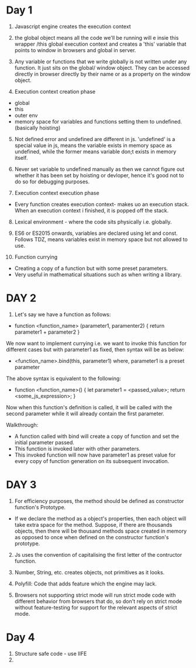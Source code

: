 # Day 1

1. Javascript engine creates the execution context

2. the global object means all the code we'll be running will e insie this wrapper /this global execution context and creates a 'this' variable that points to window in browsers and global in server.

3. Any variable or functions that we write globally is not written under any function. It just sits on the global/ window object. They can be accessed directly in browser directly by their name or as a property on the window object.

4. Execution context creation phase

- global
- this
- outer env
- memory space for variables and functions setting them to undefined. (basically hoisting)

5. Not defined error and undefined are different in js. 'undefined' is a special value in js, means the variable exists in memory space as undefined, while the former means variable don;t exists in memory itself.

6. Never set variable to undefined manually as then we cannot figure out whether it has been set by hoisting or devloper, hence it's good not to do so for debugging purposes.

7. Execution context execution phase

- Every function creates execution context- makes uo an execution stack. When an execution context i finished, it is popped off the stack.

8. Lexical environment - where the code sits physically i.e. globally.

9. ES6 or ES2015 onwards, variables are declared using let and const. Follows TDZ, means variables exist in memory space but not allowed to use.

10. Function currying

- Creating a copy of a function but with some preset parameters.
- Very useful in mathematical situations such as when writing a library.

# DAY 2

1. Let's say we have a function as follows:

- function <function_name> (parameter1, paramenter2) {
  return parameter1 + parameter2
  }

We now want to implement currying i.e. we want to invoke this function for different cases but with parameter1 as fixed, then syntax will be as below:

- <function_name>.bind(this, parameter1)
  where, parameter1 is a preset parameter

The above syntax is equivalent to the following:

- function <function_name>() {
  let parameter1 = <passed_value>;
  return <some_js_expression>;
  }

Now when this function's definition is called, it will be called with the second parameter while it will already contain the first parameter.

Walkthrough:

- A function called with bind will create a copy of function and set the initial parameter passed.
- This function is invoked later with other parameters.
- This invoked function will now have parameter1 as preset value for every copy of function generation on its subsequent invocation.

# DAY 3

1. For efficiency purposes, the method should be defined as constructor function's Prototype.

- If we declare the method as a object's properties, then each object will take extra space for the method. Suppose, if there are thousands objects, then there will be thousand methods space created in memory as opposed to once when defined on the constructor function's prototype.

2. Js uses the convention of capitalising the first letter of the contructor function.

3. Number, String, etc. creates objects, not primitives as it looks.

4. Polyfill: Code that adds feature which the engine may lack.

5. Browsers not supporting strict mode will run strict mode code with different behavior from browsers that do, so don't rely on strict mode without feature-testing for support for the relevant aspects of strict mode.


# Day 4

1. Structure safe code - use IIFE
2. 